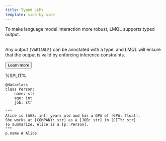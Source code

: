 ```yaml
---
title: Typed LLMs
template: side-by-side
---
```


To make language model interaction more robust, LMQL supports typed output.<br/><br/>

Any output <code>[VARIABLE]</code> can be annotated with a type, and LMQL will ensure that the output is valid by enforcing inference constraints.

<button class="btn">
Learn more
</button>

%SPLIT%
```lmql
@dataclass
class Person:
    name: str
    age: int
    job: str

"""
Alice is [AGE: int] years old and has a GPA of [GPA: float].
She works at [COMPANY: str] as a [JOB: str] in [CITY: str].
To summarize, Alice is a [p: Person].
"""
p.name # Alice
```